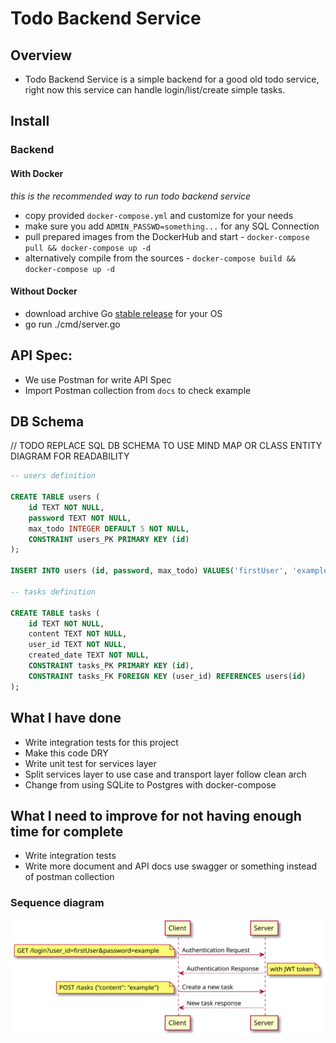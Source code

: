 # Todo Backend Service

## Overview
- Todo Backend Service is a simple backend for a good old todo service, right now this service can handle login/list/create simple tasks.  

## Install
### Backend
#### With Docker

_this is the recommended way to run todo backend service_

* copy provided `docker-compose.yml` and customize for your needs
* make sure you add `ADMIN_PASSWD=something...` for any SQL Connection
* pull prepared images from the DockerHub and start - `docker-compose pull && docker-compose up -d`
* alternatively compile from the sources - `docker-compose build && docker-compose up -d`

#### Without Docker

* download archive Go [stable release](https://golang.org/dl/) for your OS
* go run ./cmd/server.go 


## API Spec:
- We use Postman for write API Spec 
- Import Postman collection from `docs` to check example




## DB Schema
// TODO REPLACE SQL DB SCHEMA TO USE MIND MAP OR CLASS ENTITY DIAGRAM FOR READABILITY

```sql
-- users definition

CREATE TABLE users (
	id TEXT NOT NULL,
	password TEXT NOT NULL,
	max_todo INTEGER DEFAULT 5 NOT NULL,
	CONSTRAINT users_PK PRIMARY KEY (id)
);

INSERT INTO users (id, password, max_todo) VALUES('firstUser', 'example', 5);

-- tasks definition

CREATE TABLE tasks (
	id TEXT NOT NULL,
	content TEXT NOT NULL,
	user_id TEXT NOT NULL,
    created_date TEXT NOT NULL,
	CONSTRAINT tasks_PK PRIMARY KEY (id),
	CONSTRAINT tasks_FK FOREIGN KEY (user_id) REFERENCES users(id)
);
```

## What I have done
* Write integration tests for this project
* Make this code DRY
* Write unit test for services layer
* Split services layer to use case and transport layer follow clean arch
* Change from using SQLite to Postgres with docker-compose
## What I need to improve for not having enough time for complete 
* Write integration tests
* Write more document and API docs use swagger or something instead of postman collection

### Sequence diagram
![auth and create tasks request](https://github.com/manabie-com/togo/blob/master/docs/sequence.svg)
